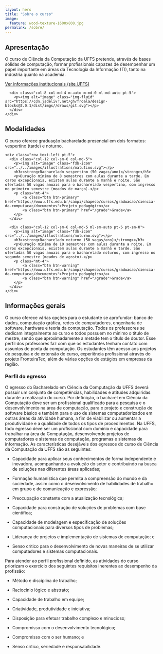 ```yaml
---
layout: hero
title: "Sobre o curso"
image:
  feature: wood-texture-1600x800.jpg
permalink: /sobre/
---
```


<section class="fdb-block">
  <div class="container">
    <div class="row align-items-center pt-2 pt-lg-5">
      <div class="col-12 col-md-8 col-lg-7">
        <h2>Apresentação</h2>
        <p class="lead">O curso de Ciência da Computação da UFFS pretende, através de bases sólidas de computação, formar profissionais capazes de desempenhar um papel importante em áreas da Tecnologia da Informação (TI), tanto na indústria quanto na academia.</p>
        <p class="mt-4"><a class="btn btn-info" href="https://www.uffs.edu.br/campi/chapeco/cursos/graduacao/ciencia-da-computacao/">Ver informações institucionais (site UFFS)</a></p>
      </div>

      <div class="col-8 col-md-4 m-auto m-md-0 ml-md-auto pt-5">
        <p><img alt="image" class="img-fluid" src="https://cdn.jsdelivr.net/gh/froala/design-blocks@2.0.1/dist/imgs//draws/git.svg"></p>
      </div>
    </div>
  </div>
</section>


<section class="fdb-block">
  <div class="container">
    <div class="row justify-content-center">
      <div class="col-12 text-left">
        <h2>Modalidades</h2>
        <p class="lead">O curso oferece graduação bacharelado presencial em dois formatos: vespertino (tarde) e noturno.</p>
      </div>
    </div>

    <div class="row text-left pt-5">
      <div class="col-12 col-sm-6 col-md-5">
        <p><img alt="image" class="fdb-icon" src="../../images/illustrations/matutino.svg"></p>
        <h3><strong>Bacharelado vespertino (50 vagas/ano)</strong></h3>
        <p>Duração mínima de 8 semestres com aulas durante a tarde. Em caros excepcionais, existem aulas durante a manhã e noite. São ofertadas 50 vagas anuais para o bacharelado vespertino, com ingresso no primeiro semestre (meados de março).</p>
        <p class="mt-4">
            <a class="btn btn-primary" href="https://www.uffs.edu.br/campi/chapeco/cursos/graduacao/ciencia-da-computacao/documentos">Projeto pedagógico</a>
            <a class="btn btn-primary" href="/grade">Grade</a>
        </p>
      </div>

      <div class="col-12 col-sm-6 col-md-5 ml-sm-auto pt-5 pt-sm-0">
        <p><img alt="image" class="fdb-icon" src="../../images/illustrations/noturno.svg"></p>
        <h3><strong>Bacharelado noturno (50 vagas/ano)</strong></h3>
        <p>Duração mínima de 10 semestres com aulas durante a noite. Em caros excepcionais, existem aulas durante a manhã e tarde. São ofertadas 50 vagas anuais para o bacharelado noturno, com ingresso no segundo semestre (meados de agosto).</p>
        <p class="mt-4">
            <a class="btn btn-warning" href="https://www.uffs.edu.br/campi/chapeco/cursos/graduacao/ciencia-da-computacao/documentos">Projeto pedagógico</a>
            <a class="btn btn-warning" href="/grade">Grade</a>
        </p>
      </div>
    </div>
  </div>
</section>

## Informações gerais

<p class="text-justify">O curso oferece várias opções para o estudante se aprofundar: banco de dados, computação gráfica, redes de computadores, engenharia de software, hardware e teoria da computação. Todos os professores se dedicam integralmente ao curso e todos possuem no mínimo o título de mestre, sendo que aproximadamente a metade tem o título de doutor. Esse perfil dos professores faz com que os estudantes tenham contato com assuntos de ponta da computação. Os estudantes têm acesso aos projetos de pesquisa e de extensão do curso, experiência profissional através do projeto FronteiraTec, além de várias opções de estágios em empresas da região.</p>

### Perfil do egresso

<p class="text-justify">O egresso do Bacharelado em Ciência da Computação da UFFS deverá possuir um conjunto de competências, habilidades e atitudes adquiridas durante a realização do curso. Por definição, o bacharel em Ciência da Computação deve ser um profissional qualificado para a pesquisa e o desenvolvimento na área de computação, para o projeto e construção de software básico e também para o uso de sistemas computadorizados em outras áreas da atividade humana, a fim de viabilizar ou aumentar a produtividade e a qualidade de todos os tipos de procedimentos. Na UFFS, todo egresso deve ser um profissional com domínio e capacidade para trabalhar na área da Computação, desenvolvendo projetos de computadores e sistemas de computação, programas e sistemas de informação. As características desejáveis dos egressos do curso de Ciência da Computação da UFFS são as seguintes:</p>

- Capacidade para aplicar seus conhecimentos de forma independente e inovadora, acompanhando a evolução do setor e contribuindo na busca de soluções nas diferentes áreas aplicadas;

- Formação humanística que permita a compreensão do mundo e da sociedade, assim como o desenvolvimento de habilidades de trabalho em grupo e de comunicação e expressão;

- Preocupação constante com a atualização tecnológica;

- Capacidade para construção de soluções de problemas com base científica;

- Capacidade de modelagem e especificação de soluções computacionais para diversos tipos de problemas;

- Liderança de projetos e implementação de sistemas de computação; e

- Senso crítico para o desenvolvimento de novas maneiras de se utilizar computadores e sistemas computacionais.

Para atender ao perfil profissional definido, as atividades do curso priorizam o exercício dos seguintes requisitos inerentes ao desempenho da profissão:

- Método e disciplina de trabalho;

- Raciocínio lógico e abstrato;

- Capacidade de trabalho em equipe;

- Criatividade, produtividade e iniciativa;

- Disposição para efetuar trabalho complexo e minucioso;

- Compromisso com o desenvolvimento tecnológico;

- Compromisso com o ser humano; e

- Senso crítico, seriedade e responsabilidade.
